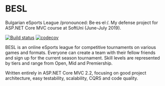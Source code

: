 # BESL
Bulgarian eSports League /pronounced: Be·es·el·/. My defense project for ASP.NET Core MVC course at SoftUni (June-July 2019).

[![Build status](https://ci.appveyor.com/api/projects/status/a8x6minra5yhem07?svg=true)](https://ci.appveyor.com/project/SonnyRR/besl)
[![codecov](https://codecov.io/gh/SonnyRR/BESL/branch/master/graph/badge.svg)](https://codecov.io/gh/SonnyRR/BESL)

BESL is an online eSports league for competitive tournaments on various games and formats. Everyone can create a team with their fellow friends and sign up for the current season tournament. Skill levels are represented by tiers and range from Open, Mid and Premiership. 

Written entirely in ASP.NET Core MVC 2.2, focusing on good project architecture, easy testability, scalability, CQRS and code quality. 
